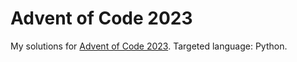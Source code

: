 Advent of Code 2023
===================

My solutions for [Advent of Code 2023](https://adventofcode.com/2023).
Targeted language: Python.
